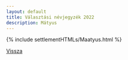 ```yaml
---
layout: default
title: Választási névjegyzék 2022
description: Mátyus
---
```


{% include settlementHTMLs/Maatyus.html %}

[Vissza](./)